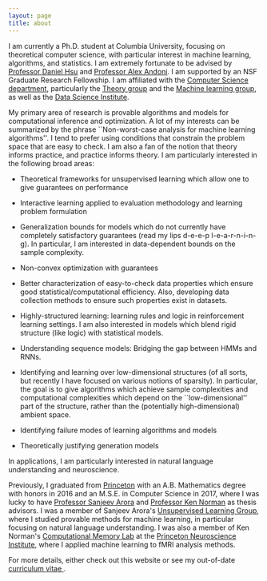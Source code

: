 ```yaml
---
layout: page
title: about
---
```



<!-- example of the message class
<p class="message">
  My name is Kiran Vodrahalli. 
</p>
-->

I am currently a Ph.D. student at Columbia University, focusing on theoretical computer science, with particular interest in machine learning, algorithms, and statistics. I am extremely fortunate to be advised by [Professor Daniel Hsu](http://www.cs.columbia.edu/~djhsu/) and [Professor Alex Andoni](http://www.mit.edu/~andoni/). I am supported by an NSF Graduate Research Fellowship. I am affiliated with the [Computer Science department](http://www.cs.columbia.edu/), particularly the [Theory group](http://www.cs.columbia.edu/theory/) and the [Machine learning group](http://www.cs.columbia.edu/areas/machine/), as well as the [Data Science Institute](http://datascience.columbia.edu/).

My primary area of research is provable algorithms and models for computational inference and optimization. A lot of my interests can be summarized by the phrase ``Non-worst-case analysis for machine learning algorithms''. I tend to prefer using conditions that constrain the problem space that are easy to check. I am also a fan of the notion that theory informs practice, and practice informs theory. I am particularly interested in the following broad areas: 

* Theoretical frameworks for unsupervised learning which allow one to give guarantees on performance

* Interactive learning applied to evaluation methodology and learning problem formulation

* Generalization bounds for models which do not currently have completely satisfactory guarantees (read my lips d-e-e-p l-e-a-r-n-i-n-g). In particular, I am interested in data-dependent bounds on the sample complexity.

* Non-convex optimization with guarantees

* Better characterization of easy-to-check data properties which ensure good statistical/computational efficiency. Also, developing data collection methods to ensure such properties exist in datasets. 

* Highly-structured learning: learning rules and logic in reinforcement learning settings. I am also interested in models which blend rigid structure (like logic) with statistical models. 

* Understanding sequence models: Bridging the gap between HMMs and RNNs. 

* Identifying and learning over low-dimensional structures (of all sorts, but recently I have focused on various notions of sparsity). In particular, the goal is to give algorithms which achieve sample complexities and computational complexities which depend on the ``low-dimensional'' part of the structure, rather than the (potentially high-dimensional) ambient space.

* Identifying failure modes of learning algorithms and models

* Theoretically justifying generation models

In applications, I am particularly interested in natural language understanding and neuroscience. 

Previously, I graduated from [Princeton](https://www.princeton.edu) with an A.B. Mathematics degree with honors in 2016 and an M.S.E. in Computer Science in 2017, where I was lucky to have [Professor Sanjeev Arora](http://www.cs.princeton.edu/~arora/) and [Professor Ken Norman](https://psych.princeton.edu/person/kenneth-norman) as thesis advisors. I was a member of Sanjeev Arora's [Unsupervised Learning Group](http://unsupervised.cs.princeton.edu/members.html), where I studied provable methods for machine learning, in particular focusing on natural language understanding. I was also a member of Ken Norman's [Computational Memory Lab](http://compmem.princeton.edu/lab-people/) at the [Princeton Neuroscience Institute](http://pni.princeton.edu), where I applied machine learning to fMRI analysis methods. 


For more details, either check out this website or see my out-of-date <a href="{{ site.baseurl }}/about/cv.pdf" title="cv"> curriculum vitae </a>.

